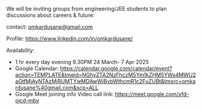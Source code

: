 We will be inviting groups from engineering/JEE students to plan discussions about careers & future:

contact: omkardusane@gmail.com

Profile: https://www.linkedin.com/in/omkardusane/

Availability: 
  - 1 hr every day evening 9.30PM 24 March- 7 Apr 2025
  - Google Calendar: https://calendar.google.com/calendar/event?action=TEMPLATE&tmeid=NGhyZTA2NzFhczM5Ym1kZHM5YWs4MWU2aGtfMjAyNTAzMjRUMTYwMDAwWiBvbWthcmR1c2FuZUBt&tmsrc=omkardusane%40gmail.com&scp=ALL
  - Google Meet joining info
      Video call link: https://meet.google.com/xfd-ojcd-mbv
